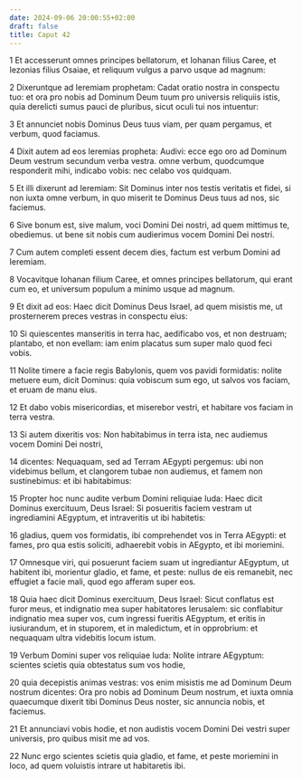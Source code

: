 ```yaml
---
date: 2024-09-06 20:00:55+02:00
draft: false
title: Caput 42
---
```





1 Et accesserunt omnes principes bellatorum, et Iohanan filius Caree, et Iezonias filius Osaiae, et reliquum vulgus a parvo usque ad magnum:

2 Dixeruntque ad Ieremiam prophetam: Cadat oratio nostra in conspectu tuo: et ora pro nobis ad Dominum Deum tuum pro universis reliquiis istis, quia derelicti sumus pauci de pluribus, sicut oculi tui nos intuentur:

3 Et annunciet nobis Dominus Deus tuus viam, per quam pergamus, et verbum, quod faciamus.

4 Dixit autem ad eos Ieremias propheta: Audivi: ecce ego oro ad Dominum Deum vestrum secundum verba vestra. omne verbum, quodcumque responderit mihi, indicabo vobis: nec celabo vos quidquam.

5 Et illi dixerunt ad Ieremiam: Sit Dominus inter nos testis veritatis et fidei, si non iuxta omne verbum, in quo miserit te Dominus Deus tuus ad nos, sic faciemus.

6 Sive bonum est, sive malum, voci Domini Dei nostri, ad quem mittimus te, obediemus. ut bene sit nobis cum audierimus vocem Domini Dei nostri.

7 Cum autem completi essent decem dies, factum est verbum Domini ad Ieremiam.

8 Vocavitque Iohanan filium Caree, et omnes principes bellatorum, qui erant cum eo, et universum populum a minimo usque ad magnum.

9 Et dixit ad eos: Haec dicit Dominus Deus Israel, ad quem misistis me, ut prosternerem preces vestras in conspectu eius:

10 Si quiescentes manseritis in terra hac, aedificabo vos, et non destruam; plantabo, et non evellam: iam enim placatus sum super malo quod feci vobis.

11 Nolite timere a facie regis Babylonis, quem vos pavidi formidatis: nolite metuere eum, dicit Dominus: quia vobiscum sum ego, ut salvos vos faciam, et eruam de manu eius.

12 Et dabo vobis misericordias, et miserebor vestri, et habitare vos faciam in terra vestra.

13 Si autem dixeritis vos: Non habitabimus in terra ista, nec audiemus vocem Domini Dei nostri,

14 dicentes: Nequaquam, sed ad Terram AEgypti pergemus: ubi non videbimus bellum, et clangorem tubae non audiemus, et famem non sustinebimus: et ibi habitabimus:

15 Propter hoc nunc audite verbum Domini reliquiae Iuda: Haec dicit Dominus exercituum, Deus Israel: Si posueritis faciem vestram ut ingrediamini AEgyptum, et intraveritis ut ibi habitetis:

16 gladius, quem vos formidatis, ibi comprehendet vos in Terra AEgypti: et fames, pro qua estis soliciti, adhaerebit vobis in AEgypto, et ibi moriemini.

17 Omnesque viri, qui posuerunt faciem suam ut ingrediantur AEgyptum, ut habitent ibi, morientur gladio, et fame, et peste: nullus de eis remanebit, nec effugiet a facie mali, quod ego afferam super eos.

18 Quia haec dicit Dominus exercituum, Deus Israel: Sicut conflatus est furor meus, et indignatio mea super habitatores Ierusalem: sic conflabitur indignatio mea super vos, cum ingressi fueritis AEgyptum, et eritis in iusiurandum, et in stuporem, et in maledictum, et in opprobrium: et nequaquam ultra videbitis locum istum.

19 Verbum Domini super vos reliquiae Iuda: Nolite intrare AEgyptum: scientes scietis quia obtestatus sum vos hodie,

20 quia decepistis animas vestras: vos enim misistis me ad Dominum Deum nostrum dicentes: Ora pro nobis ad Dominum Deum nostrum, et iuxta omnia quaecumque dixerit tibi Dominus Deus noster, sic annuncia nobis, et faciemus.

21 Et annunciavi vobis hodie, et non audistis vocem Domini Dei vestri super universis, pro quibus misit me ad vos.

22 Nunc ergo scientes scietis quia gladio, et fame, et peste moriemini in loco, ad quem voluistis intrare ut habitaretis ibi.

